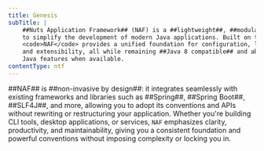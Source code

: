 ```yaml
---
title: Genesis
subTitle: | 
    ##Nuts Application Framework## (NAF) is a ##lightweight##, ##modular## framework designed 
    to simplify the development of modern Java applications. Built on top of the ##Nuts## runtime, 
    <code>NAF</code> provides a unified foundation for configuration, logging, dependency injection, modularity, 
    and extensibility, all while remaining ##Java 8 compatible## and able to leverage the ##latest## 
    Java features when available.
contentType: ntf
---
```


##NAF## is ##non-invasive by design##: it
integrates seamlessly with existing frameworks and libraries such as
##Spring##, ##Spring Boot##,
##SLF4J##, and more, allowing you to adopt its
conventions and APIs without rewriting or restructuring your
application. Whether you're building CLI tools, desktop
applications, or services, <code>NAF</code> emphasizes clarity,
productivity, and maintainability, giving you a consistent
foundation and powerful conventions without imposing complexity or
locking you in.
